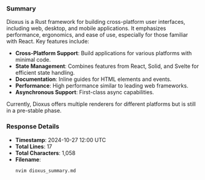 ### Summary
Dioxus is a Rust framework for building cross-platform user interfaces, including web, desktop, and mobile applications. It emphasizes performance, ergonomics, and ease of use, especially for those familiar with React. Key features include:

- **Cross-Platform Support**: Build applications for various platforms with minimal code.
- **State Management**: Combines features from React, Solid, and Svelte for efficient state handling.
- **Documentation**: Inline guides for HTML elements and events.
- **Performance**: High performance similar to leading web frameworks.
- **Asynchronous Support**: First-class async capabilities.

Currently, Dioxus offers multiple renderers for different platforms but is still in a pre-stable phase.

### Response Details
- **Timestamp**: 2024-10-27 12:00 UTC
- **Total Lines**: 17
- **Total Characters**: 1,058
- **Filename**: 
  ```bash
  nvim dioxus_summary.md
  ```
